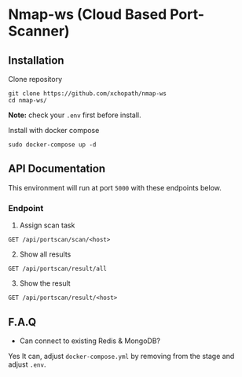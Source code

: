 # Nmap-ws (Cloud Based Port-Scanner)

## Installation

Clone repository
```
git clone https://github.com/xchopath/nmap-ws
cd nmap-ws/
```

**Note:** check your `.env` first before install.

Install with docker compose
```
sudo docker-compose up -d
```

## API Documentation

This environment will run at port `5000` with these endpoints below.

### Endpoint

1. Assign scan task
```
GET /api/portscan/scan/<host>
```

2. Show all results
```
GET /api/portscan/result/all
```

3. Show the result
```
GET /api/portscan/result/<host>
```

## F.A.Q

- Can connect to existing Redis & MongoDB?

Yes It can, adjust `docker-compose.yml` by removing from the stage and adjust `.env`.
